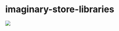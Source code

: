 # imaginary-store-libraries
[![](https://jitpack.io/v/Imaginary-Store/imaginary-store-libraries.svg)](https://jitpack.io/#Imaginary-Store/imaginary-store-libraries)

